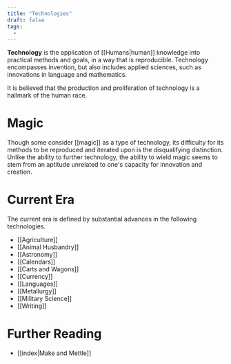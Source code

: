 ```yaml
---
title: "Technologies"
draft: false
tags:
  - 
---
```


**Technology** is the application of [[Humans|human]] knowledge into practical methods and goals, in a way that is reproducible. Technology encompasses invention, but also includes applied sciences, such as innovations in language and mathematics. 

It is believed that the production and proliferation of technology is a hallmark of the human race. 

# Magic
Though some consider [[magic]] as a type of technology, its difficulty for its methods to be reproduced and iterated upon is the disqualifying distinction. Unlike the ability to further technology, the ability to wield magic seems to stem from an aptitude unrelated to one's capacity for innovation and creation.

# Current Era
The current era is defined by substantial advances in the following technologies.
- [[Agriculture]]
- [[Animal Husbandry]]
- [[Astronomy]]
- [[Calendars]]
- [[Carts and Wagons]]
- [[Currency]]
- [[Languages]]
- [[Metallurgy]]
- [[Military Science]]
- [[Writing]]

# Further Reading
- [[index|Make and Mettle]]